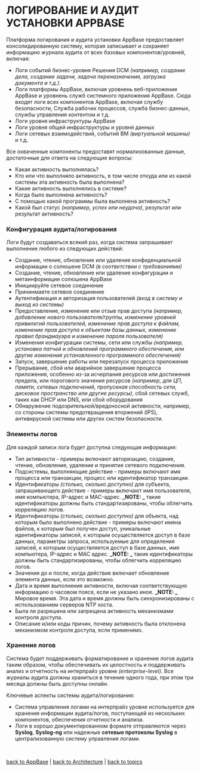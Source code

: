 # ЛОГИРОВАНИЕ И АУДИТ УСТАНОВКИ APPBASE

Платформа логирования и аудита установки AppBase предоставляет консолидированную систему, которая записывает и сохраняет информацию журнала аудита от всех базовых компонентов/уровней, включая:
* Логи событий бизнес-уровня Решения DCM _(например, создание дела, создание задачи, задача переназначения, загрузка документа и т.д.)_.
* Логи платформы AppBase, включая уровнень веб-приложение AppBase и уровнень служб системного приложения AppBase.
Сюда входят логи всех компонентов AppBase, включая службу безопасности, Служба рабочих процессов, служба бизнес-данных, службы управления контентом и т.д.
* Логи уровня инфраструктуры AppBase
* Логи уровня общей инфраструктуры и уровня данных
* Логи сетевых взаимодействий, событий ВМ _(виртуальной машины)_ и т.д.

Все охваченные компоненты предоставят нормализованные данные, достаточные для ответа на следующие вопросы:
* Какая активность выполнялась?
* Кто или что выполняло активность, в том числе откуда или из какой системы эта активность была выполнена?
* Какие активность выполнялись в системе?
* Когда было выполнена активность?
* С помощью какой программы была выполнена активность?
* Какой был статус _(например, успех или неудача)_, результат или результат активность?

### Конфигурация аудита/логирования
Логи будут создаваться всякий раз, когда система запрашивает выполнение любого из следующих действий:
* Создание, чтение, обновление или удаление конфиденциальной информации о солюшене DCM _(в соответствии с требованиями)_
* Создание, чтение, обновление или удаление конфигурации и метаинформации солюшена AppBase
* Инициируйте сетевое соединение
* Прининмаете сетевое соединение
* Аутентификация и авторизация пользователей _(вход в систему и выход из системы)_
* Предоставление, изменение или отзыв прав доступа _(например, добавление нового пользователя/группы, изменение уровней привилегий пользователей, изменение прав доступа к файлам, изменение прав доступа к объектам базы данных, изменение правил брандмауэра и изменение пароля пользователя)_
* Изменения конфигурации системы, сети или службы _(например, установка патчей и обновлений программного обеспечения, или другие изменения установленного программного обеспечения)_
* Запуск, завершение работы или перезапуск процесса приложения
* Прерывание, сбой или аварийное завершение процесса приложения, особенно из-за исчерпания ресурсов или достижения предела, или порогового значения ресурсов _(например, для ЦП, памяти, сетевых подключений, пропускная способность сети, дисковое пространство или другие ресурсы)_, сбой сетевых служб, таких как DHCP или DNS, или сбой оборудования
* Обнаружение подозрительной/вредоносной активности, например, со стороны системы предотвращения вторжений (IPS), антивирусной системы или других систем безопасности.

### Элементы логов
Для каждой записи лога будет доступна следующая информация:
* Тип активности - примеры включают авторизацию, создание, чтение, обновление, удаление и принятие сетевого подключения.
* Подсистемы, выполняющие действие - примеры включают имя процесса или транзакции, процесс или идентификатор транзакции.
* Идентификаторы _(столько, сколько доступно)_ для субъекта, запрашивающего действие - примеры включают имя пользователя, имя компьютера, IP-адрес и MAC-адрес.
**_NOTE: _** такие идентификаторы должны быть стандартизированы, чтобы облегчить корреляцию логов.
* Идентификаторы _(столько, сколько доступно)_ для объекта, над которым было выполнено действие - примеры включают имена файлов, к которым был получен доступ, уникальные идентификаторы записей, к которым осуществляется доступ в базе данных, параметры запроса, используемые для определения записей, к которым осуществляется доступ в базе данных, имя компьютера, IP-адрес и MAC адрес.
**_NOTE: _** такие идентификаторы должны быть стандартизированы, чтобы облегчить корреляцию логов.
* Значения до и после, когда действие включает обновление элемента данных, если это возможно.
* Дата и время выполнения активности, включая соответствующую информацию о часовом поясе, если не указано иное.
**_NOTE: _**  Мировое время. Эта дата и время должны быть синхронизированы с использованием серверов NTP хоста.
* Была ли разрешена или запрещена активность механизмами контроля доступа.
* Описание и/или коды причин, почему активность была отклонена механизмом контроля доступа, если применимо.

### Хранение логов
Система будет поддерживать форматирование и хранение логов аудита таким образом, чтобы обеспечивать их целостность и поддерживать анализ и отчетность на интерпрайз уровне _(enterprise-level)_. Все журналы аудита должны храниться в течение одного года, при этом три месяца должны быть доступны онлайн.

Ключевые аспекты системы аудита/логирования:
* Система управления логами на интерпрайз уровне используется для хранения информации аудита/логов, поступающей из нескольких компонентов, обеспечения отчетности и анализа.
* Логи в хорошо документированном формате отправляются через **Syslog**, **Syslog-ng** или надежные **сетевые протоколы Syslog** в централизованную систему управления логами.


<br/>

[back to AppBase](https://github.com/CrappyCodeMaker/ECCENTEX-KNOWLEGE/blob/main/Content/1%20Start%20work/1.2%20AppBase/AppBase.md) | [back to Architecture](https://github.com/CrappyCodeMaker/ECCENTEX-KNOWLEGE/blob/main/Content/1%20Start%20work/1.2%20AppBase/2.3%20INSTALLATION%20ARCHITECTURE/InstallationArchitecture.md) | [back to topics](https://github.com/CrappyCodeMaker/ECCENTEX-KNOWLEGE/tree/main/Content/0%20Topics/Topics.md)